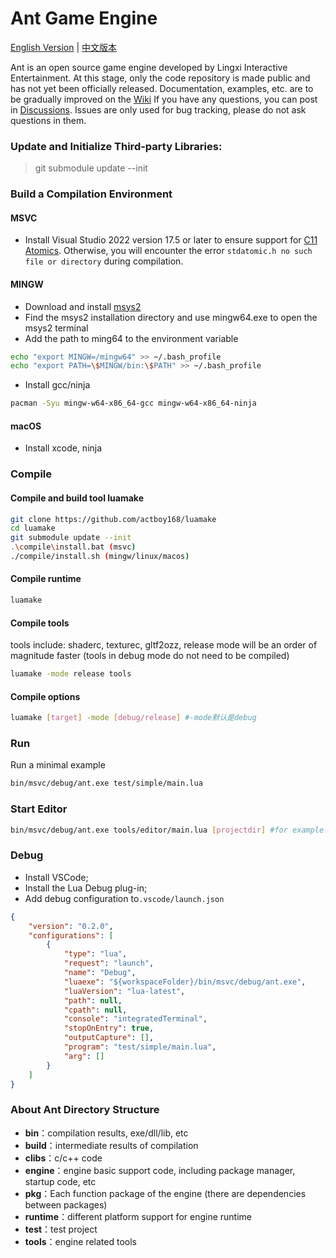 Ant Game Engine
=====

[English Version](./README.en.md) | [中文版本](./README.md)

Ant is an open source game engine developed by Lingxi Interactive Entertainment. At this stage, only the code repository is made public and has not yet been officially released. Documentation, examples, etc. are to be gradually improved on the [Wiki](https://github.com/ejoy/ant/wiki) If you have any questions, you can post in [Discussions](https://github.com/ejoy/ant/discussions). Issues are only used for bug tracking, please do not ask questions in them.

### Update and Initialize Third-party Libraries:

> git submodule update --init

### Build a Compilation Environment

#### MSVC
- Install Visual Studio 2022 version 17.5 or later to ensure support for [C11 Atomics](https://devblogs.microsoft.com/visualstudio/visual-studio-2022-17-5-released/#atomics). Otherwise, you will encounter the error `stdatomic.h no such file or directory` during compilation.

#### MINGW
- Download and install [msys2](https://www.msys2.org/)
- Find the msys2 installation directory and use mingw64.exe to open the msys2 terminal
- Add the path to ming64 to the environment variable
``` bash
echo "export MINGW=/mingw64" >> ~/.bash_profile
echo "export PATH=\$MINGW/bin:\$PATH" >> ~/.bash_profile
```

- Install gcc/ninja
``` bash
pacman -Syu mingw-w64-x86_64-gcc mingw-w64-x86_64-ninja
```

#### macOS
- Install xcode, ninja


### Compile

#### Compile and build tool luamake

``` bash
git clone https://github.com/actboy168/luamake
cd luamake
git submodule update --init
.\compile\install.bat (msvc)
./compile/install.sh (mingw/linux/macos)
```

#### Compile runtime

``` bash
luamake
```

#### Compile tools
tools include: shaderc, texturec, gltf2ozz, release mode will be an order of magnitude faster (tools in debug mode do not need to be compiled)
 
``` bash
luamake -mode release tools
```

#### Compile options
``` bash
luamake [target] -mode [debug/release] #-mode默认是debug
```

### Run
Run a minimal example
``` bash
bin/msvc/debug/ant.exe test/simple/main.lua
```

### Start Editor

```bash
bin/msvc/debug/ant.exe tools/editor/main.lua [projectdir] #for example: test/simple
```

### Debug

- Install VSCode;
- Install the Lua Debug plug-in;
- Add debug configuration to`.vscode/launch.json`
``` json
{
    "version": "0.2.0",
    "configurations": [
        {
            "type": "lua",
            "request": "launch",
            "name": "Debug",
            "luaexe": "${workspaceFolder}/bin/msvc/debug/ant.exe",
            "luaVersion": "lua-latest",
            "path": null,
            "cpath": null,
            "console": "integratedTerminal",
            "stopOnEntry": true,
            "outputCapture": [],
            "program": "test/simple/main.lua",
            "arg": []
        }
    ]
}
```

### About Ant Directory Structure
- **bin**：compilation results, exe/dll/lib, etc
- **build**：intermediate results of compilation
- **clibs**：c/c++ code
- **engine**：engine basic support code, including package manager, startup code, etc
- **pkg**：Each function package of the engine (there are dependencies between packages)
- **runtime**：different platform support for engine runtime
- **test**：test project
- **tools**：engine related tools
